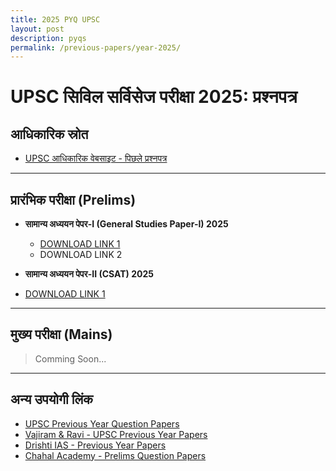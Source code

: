 ```yaml
---
title: 2025 PYQ UPSC
layout: post
description: pyqs
permalink: /previous-papers/year-2025/
---
```


# **UPSC सिविल सर्विसेज परीक्षा 2025: प्रश्नपत्र**

##  आधिकारिक स्रोत
- [UPSC आधिकारिक वेबसाइट - पिछले प्रश्नपत्र](https://upsc.gov.in/examinations/previous-question-papers)

---

## **प्रारंभिक परीक्षा (Prelims)**

  - **सामान्य अध्ययन पेपर-I (General Studies Paper-I) 2025**
       - [DOWNLOAD LINK 1](https://upsc.gov.in/sites/default/files/QP-CSP-25-GENERAL-STUDIES-PAPER-I-26052025.pdf)
       - DOWNLOAD LINK 2

  - **सामान्य अध्ययन पेपर-II (CSAT) 2025**
- [DOWNLOAD LINK 1](https://upsc.gov.in/sites/default/files/QP-CSP-25-GENERAL-STUDIES-PAPER-II-26052025.pdf)

---

## **मुख्य परीक्षा (Mains)**
 > Comming Soon...

---

##  अन्य उपयोगी लिंक
- [UPSC Previous Year Question Papers](https://upsc.gov.in/examinations/previous-question-papers)
- [Vajiram & Ravi - UPSC Previous Year Papers](https://vajiramandravi.com/upsc-previous-papers/)
- [Drishti IAS - Previous Year Papers](https://www.drishtiias.com/free-downloads/download-previous-year-papers)
- [Chahal Academy - Prelims Question Papers](https://chahalacademy.com/upsc-cse-prelims-question-papers-pyq)

